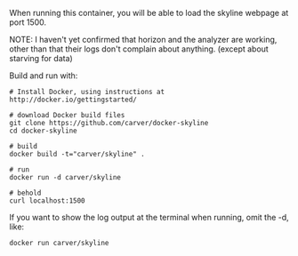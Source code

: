 When running this container, you will be able to load the skyline webpage at port 1500.

NOTE: I haven't yet confirmed that horizon and the analyzer are working, other than that their logs don't complain about anything.  (except about starving for data)

Build and run with:

    # Install Docker, using instructions at http://docker.io/gettingstarted/
    
    # download Docker build files
    git clone https://github.com/carver/docker-skyline
    cd docker-skyline
    
    # build
    docker build -t="carver/skyline" .
    
    # run
    docker run -d carver/skyline
    
    # behold
    curl localhost:1500


If you want to show the log output at the terminal when running, omit the -d, like:

    docker run carver/skyline
